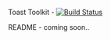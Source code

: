 Toast Toolkit - [![Build Status](https://jenkins.synaptix-labs.com/buildStatus/icon?job=Toast-tk)](https://jenkins.synaptix-labs.com/job/Toast-tk/)

README - coming soon..